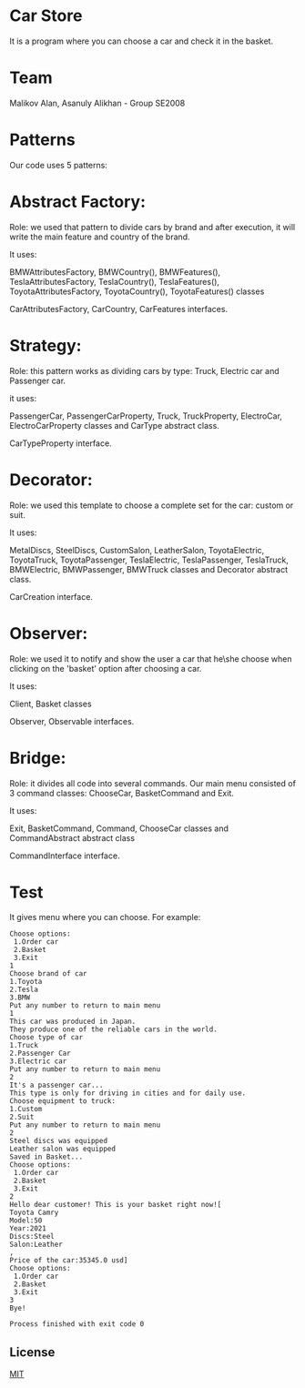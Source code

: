# Car Store
It is a program where you can choose a car and check it in the basket.

# Team
Malikov Alan, Asanuly Alikhan - Group SE2008

# Patterns

Our code uses 5 patterns:

# Abstract Factory:

Role: we used that pattern to divide cars by brand and after execution, it will write the main feature and country of the brand.

It uses:

BMWAttributesFactory, BMWCountry(), BMWFeatures(), TeslaAttributesFactory, TeslaCountry(), TeslaFeatures(), ToyotaAttributesFactory, ToyotaCountry(), ToyotaFeatures() classes

CarAttributesFactory, CarCountry, CarFeatures  interfaces.

# Strategy:

Role: this pattern works as dividing cars by type: Truck, Electric car and Passenger car.

it uses:

PassengerCar, PassengerCarProperty, Truck, TruckProperty, ElectroCar, ElectroCarProperty classes and CarType abstract class.

CarTypeProperty interface.

# Decorator:

Role: we used this template to choose a complete set for the car: custom or suit.

It uses:

MetalDiscs, SteelDiscs, CustomSalon, LeatherSalon, ToyotaElectric, ToyotaTruck, ToyotaPassenger, TeslaElectric, TeslaPassenger, TeslaTruck, BMWElectric, BMWPassenger, BMWTruck  classes and Decorator abstract class.

CarCreation interface.

# Observer:

Role: we used it to notify and show the user a car that he\she choose when clicking on the 'basket' option after choosing a car.

It uses: 

Client, Basket classes

Observer, Observable interfaces.

# Bridge:

Role: it divides all code into several commands. Our main menu consisted of 3 command classes: ChooseCar, BasketCommand and Exit.

It uses:

Exit, BasketCommand, Command, ChooseCar classes and CommandAbstract abstract class

CommandInterface interface.
# Test

It gives menu where you can choose. For example:

```bush
Choose options:
 1.Order car
 2.Basket
 3.Exit
1
Choose brand of car
1.Toyota
2.Tesla
3.BMW
Put any number to return to main menu
1
This car was produced in Japan.
They produce one of the reliable cars in the world.
Choose type of car
1.Truck
2.Passenger Car
3.Electric car
Put any number to return to main menu
2
It's a passenger car...
This type is only for driving in cities and for daily use.
Choose equipment to truck:
1.Custom
2.Suit
Put any number to return to main menu
2
Steel discs was equipped
Leather salon was equipped
Saved in Basket...
Choose options:
 1.Order car
 2.Basket
 3.Exit
2
Hello dear customer! This is your basket right now![
Toyota Camry
Model:50
Year:2021
Discs:Steel
Salon:Leather
, 
Price of the car:35345.0 usd]
Choose options:
 1.Order car
 2.Basket
 3.Exit
3
Bye!

Process finished with exit code 0

```

## License
[MIT](https://choosealicense.com/licenses/mit/)
